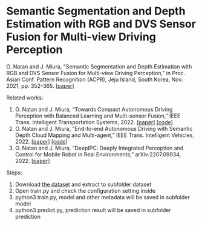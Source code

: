 # Semantic Segmentation and Depth Estimation with RGB and DVS Sensor Fusion for Multi-view Driving Perception

O. Natan and J. Miura, "Semantic Segmentation and Depth Estimation with RGB and DVS Sensor Fusion for Multi-view Driving Perception," in Proc. Asian Conf. Pattern Recognition (ACPR), Jeju Island, South Korea, Nov. 2021, pp. 352–365. [[paper]](https://doi.org/10.1007/978-3-031-02375-0_26)


Related works:
1. O. Natan and J. Miura, “Towards Compact Autonomous Driving Perception with Balanced Learning and Multi-sensor Fusion,” IEEE Trans. Intelligent Transportation Systems, 2022. [[paper]](https://doi.org/10.1109/TITS.2022.3149370) [[code]](https://github.com/oskarnatan/compact-perception)
2. O. Natan and J. Miura, “End-to-end Autonomous Driving with Semantic Depth Cloud Mapping and Multi-agent,” IEEE Trans. Intelligent Vehicles, 2022. [[paper]](https://doi.org/10.1109/TIV.2022.3185303) [[code]](https://github.com/oskarnatan/end-to-end-driving)
3. O. Natan and J. Miura, “DeepIPC: Deeply Integrated Perception and Control for Mobile Robot in Real Environments,” arXiv:2207.09934, 2022. [[paper]](https://arxiv.org/abs/2207.09934)


Steps:
1. Download [the dataset](https://drive.google.com/drive/folders/1lJ8Csx_czv03OTqpoyLu87DL1SyfMFP0?usp=sharing) and extract to subfolder dataset
2. Open train.py and check the configuration setting inside
3. python3 train.py, model and other metadata will be saved in subfolder model
4. python3 predict.py, prediction result will be saved in subfolder prediction

